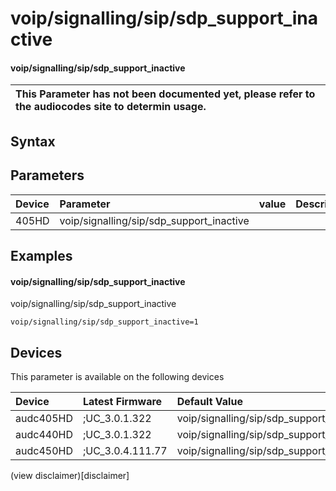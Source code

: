 ﻿---
description: voip/signalling/sip/sdp_support_inactive
search: false
---

# voip/signalling/sip/sdp_support_inactive

#### voip/signalling/sip/sdp_support_inactive


| This Parameter has not been documented yet, please refer to the audiocodes site to determin usage.  | 
| :--- |

## Syntax

## Parameters
|Device|Parameter|value|Description|
|:---|:---|:---|:---|
| 405HD | voip/signalling/sip/sdp_support_inactive |  |  |

## Examples
#### voip/signalling/sip/sdp_support_inactive

voip/signalling/sip/sdp_support_inactive

```
voip/signalling/sip/sdp_support_inactive=1
```

## Devices
This parameter is available on the following devices

| Device | Latest Firmware | Default Value |
|:---|:---|:---|
| audc405HD | ;UC_3.0.1.322 | voip/signalling/sip/sdp_support_inactive=1 
| audc440HD | ;UC_3.0.1.322 | voip/signalling/sip/sdp_support_inactive=1 
| audc450HD | ;UC_3.0.4.111.77 | voip/signalling/sip/sdp_support_inactive=1 

(view disclaimer)[disclaimer]
